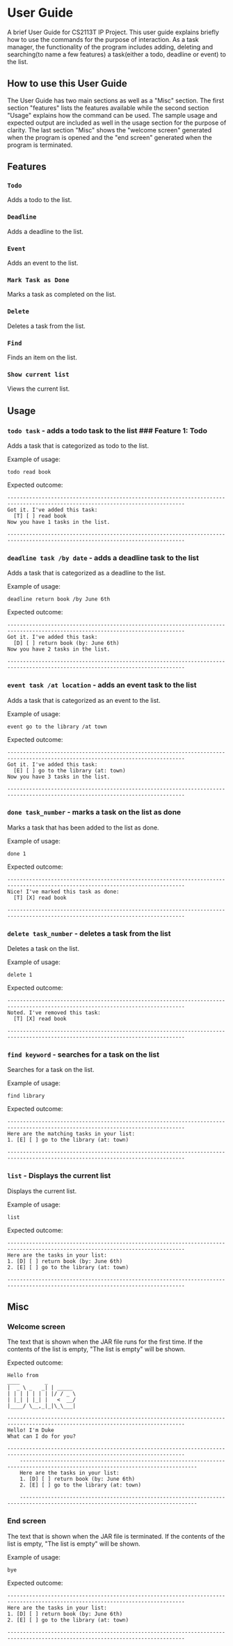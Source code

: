 # User Guide
A brief User Guide for CS2113T IP Project. This user guide explains briefly how to use the commands for the purpose of interaction.
As a task manager, the functionality of the program includes adding, deleting and searching(to name a few features) 
a task(either a todo, deadline or event) to the list.

## How to use this User Guide
The User Guide has two main sections as well as a "Misc" section. The first section "features" lists the features available while the second section 
"Usage" explains how the command can be used. The sample usage and expected output are included as well in the usage section
for the purpose of clarity. The last section "Misc" shows the "welcome screen" generated when the program is opened and the
"end screen" generated when the program is terminated.

## Features 

### `Todo`
Adds a todo to the list.

### `Deadline`
Adds a deadline to the list.

### `Event`
Adds an event to the list.

### `Mark Task as Done`
Marks a task as completed on the list.

### `Delete`
Deletes a task from the list.

### `Find`
Finds an item on the list.

### `Show current list`
Views the current list.


## Usage

### `todo task` - adds a todo task to the list ### Feature 1: Todo

Adds a task that is categorized as todo to the list.

Example of usage: 

`todo read book`

Expected outcome:

    -------------------------------------------------------------------------------------------------------------------------------
    Got it. I've added this task:
      [T] [ ] read book
    Now you have 1 tasks in the list.
 
    -------------------------------------------------------------------------------------------------------------------------------

### `deadline task /by date` - adds a deadline task to the list

Adds a task that is categorized as a deadline to the list.

Example of usage:

`deadline return book /by June 6th`

Expected outcome:

    -------------------------------------------------------------------------------------------------------------------------------
    Got it. I've added this task:
      [D] [ ] return book (by: June 6th)
    Now you have 2 tasks in the list.

    -------------------------------------------------------------------------------------------------------------------------------

### `event task /at location` - adds an event task to the list

Adds a task that is categorized as an event to the list.

Example of usage:

`event go to the library /at town`

Expected outcome:

    -------------------------------------------------------------------------------------------------------------------------------
    Got it. I've added this task:
      [E] [ ] go to the library (at: town)
    Now you have 3 tasks in the list.

    -------------------------------------------------------------------------------------------------------------------------------

### `done task_number` - marks a task on the list as done

Marks a task that has been added to the list as done.

Example of usage:

`done 1`

Expected outcome:

    -------------------------------------------------------------------------------------------------------------------------------
    Nice! I've marked this task as done:
      [T] [X] read book

    -------------------------------------------------------------------------------------------------------------------------------

### `delete task_number` - deletes a task from the list

Deletes a task on the list.

Example of usage:

`delete 1`

Expected outcome:

    -------------------------------------------------------------------------------------------------------------------------------
    Noted. I've removed this task:
      [T] [X] read book

    -------------------------------------------------------------------------------------------------------------------------------

### `find keyword` - searches for a task on the list

Searches for a task on the list.

Example of usage:

`find library`

Expected outcome:

    -------------------------------------------------------------------------------------------------------------------------------
    Here are the matching tasks in your list:
    1. [E] [ ] go to the library (at: town)

    -------------------------------------------------------------------------------------------------------------------------------

### `list` - Displays the current list

Displays the current list.

Example of usage:

`list`

Expected outcome:

    -------------------------------------------------------------------------------------------------------------------------------
    Here are the tasks in your list:
    1. [D] [ ] return book (by: June 6th)
    2. [E] [ ] go to the library (at: town)

    -------------------------------------------------------------------------------------------------------------------------------


## Misc

### Welcome screen

The text that is shown when the JAR file runs for the first time. If the contents of the list is empty, "The list is empty" will be shown.

Expected outcome:

    Hello from
    ____        _
    |  _ \ _   _| | _____
    | | | | | | | |/ / _ \
    | |_| | |_| |   <  __/
    |____/ \__,_|_|\_\___|

    -------------------------------------------------------------------------------------------------------------------------------
    Hello! I'm Duke
    What can I do for you?

    -------------------------------------------------------------------------------------------------------------------------------
        -------------------------------------------------------------------------------------------------------------------------------
        Here are the tasks in your list:
        1. [D] [ ] return book (by: June 6th)
        2. [E] [ ] go to the library (at: town)

        -------------------------------------------------------------------------------------------------------------------------------

### End screen

The text that is shown when the JAR file is terminated. If the contents of the list is empty, "The list is empty" will be shown.

Example of usage:

`bye`


Expected outcome:

    -------------------------------------------------------------------------------------------------------------------------------
    Here are the tasks in your list:
    1. [D] [ ] return book (by: June 6th)
    2. [E] [ ] go to the library (at: town)

    -------------------------------------------------------------------------------------------------------------------------------








